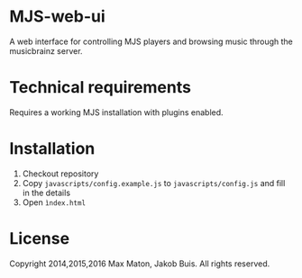 MJS-web-ui
==========

A web interface for controlling MJS players and browsing music through the musicbrainz server.

# Technical requirements
Requires a working MJS installation with plugins enabled.

# Installation
1. Checkout repository
2. Copy `javascripts/config.example.js` to `javascripts/config.js` and fill in the details
3. Open `ìndex.html`

# License
Copyright 2014,2015,2016 Max Maton, Jakob Buis. All rights reserved.
